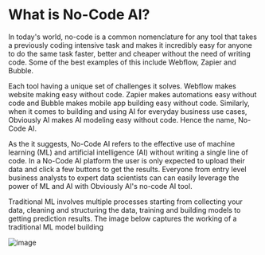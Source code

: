 # What is No-Code AI?

In today's world, no-code is a common nomenclature for any tool that takes a previously coding intensive task and makes it incredibly easy for anyone to do the same task faster, better and cheaper without the need of writing code. Some of the best examples of this include Webflow, Zapier and Bubble.

Each tool having a unique set of challenges it solves. Webflow makes website making easy without code. Zapier makes automations easy without code and Bubble makes mobile app building easy without code. Similarly, when it comes to building and using AI for everyday business use cases, Obviously AI makes AI modeling easy without code. Hence the name, No-Code AI.

As the it suggests, No-Code AI refers to the effective use of machine learning (ML) and artificial intelligence (AI) without writing a single line of code. In a No-Code AI platform the user is only expected to upload their data and click a few buttons to get the results. Everyone from entry level business analysts to expert data scientists can can easily leverage the power of ML and AI with Obviously AI's no-code AI tool.

Traditional ML involves multiple processes starting from collecting your data, cleaning and structuring the data, training and building models to getting prediction results. The image below captures the working of a traditional ML model building

![image]([https://github.com/NathalyaStefhany/poc-documentation/assets/47153733/2b214946-637a-4ad1-87d1-b04cbe827ed3](https://qavalidation.com/wp-content/uploads/2018/07/Git-PUSH-pULL-1280x640.png)https://qavalidation.com/wp-content/uploads/2018/07/Git-PUSH-pULL-1280x640.png)
